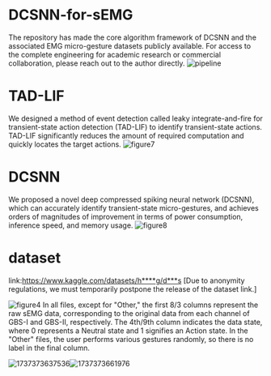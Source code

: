 # DCSNN-for-sEMG
The repository has made the core algorithm framework of DCSNN and the associated EMG micro-gesture datasets publicly available. For access to the complete engineering for academic research or commercial collaboration, please reach out to the author directly.
![pipeline](https://github.com/user-attachments/assets/e8675b0f-c16f-4b74-8b7e-db039055d892)


# TAD-LIF
We designed a method of event detection called leaky integrate-and-fire for transient-state action detection (TAD-LIF) to identify transient-state actions. TAD-LIF significantly reduces the amount of required computation and quickly locates the target actions.
![figure7](https://github.com/user-attachments/assets/1e049ba8-380d-4de7-a5a4-bf5b4ad4d4a8)


# DCSNN
We proposed a novel deep compressed spiking neural network (DCSNN), which can accurately identify transient-state micro-gestures, and achieves orders of magnitudes of improvement in terms of power consumption, inference speed, and memory usage.
![figure8](https://github.com/user-attachments/assets/787ef4b5-7d9f-4892-bea3-172a42f965fb)


# dataset
link:https://www.kaggle.com/datasets/h****g/d***s
[Due to anonymity regulations, we must temporarily postpone the release of the dataset link.]

![figure4](https://github.com/user-attachments/assets/d9e131bd-4988-4354-b0e9-fbf90959419e)
In all files, except for "Other," the first 8/3 columns represent the raw sEMG data, corresponding to the original data from each channel of GBS-I and GBS-II, respectively. The 4th/9th column indicates the data state, where 0 represents a Neutral state and 1 signifies an Action state.
In the "Other" files, the user performs various gestures randomly, so there is no label in the final column.

![1737373637536](https://github.com/user-attachments/assets/9e520541-a62e-4c19-968b-e8c3f679efa6)![1737373661976](https://github.com/user-attachments/assets/0ad70043-a806-443e-b24d-8f9b8508c52f)

